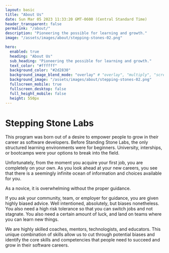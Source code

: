 ```yaml
---
layout: basic
title: "About Us"
date: Sun Mar 05 2023 11:33:20 GMT-0600 (Central Standard Time)
header_transparent: false
permalink: "/about/"
description: "Pioneering the possible for learning and growth."
image: "/assets/images/about/stepping-stones-02.png"

hero:
  enabled: true
  heading: "About Us"
  sub_heading: "Pioneering the possible for learning and growth."
  text_color: "#ffffff"
  background_color: "#2d2830"
  background_image_blend_mode: "overlay" # "overlay", "multiply", "screen"
  background_image: "/assets/images/about/stepping-stones-02.png"
  fullscreen_mobile: true
  fullscreen_desktop: false
  full_height_mobile: false
  height: 550px
---
```


# Stepping Stone Labs

This program was born out of a desire to empower people to grow in their career as software developers. Before Standing Stone Labs, the only structured learning environments were for beginners. University, interships, or bootcamps were your options to break into the field.

Unfortunately, from the moment you acquire your first job, you are completely on your own. As you look ahead at your new careers, you see that there is a seemingly infinite ocean of information and choices available for you.

As a novice, it is overwhelming without the proper guidance.

If you ask your community, team, or employer for guidance, you are given highly biased advice. Well intentioned, absolutely, but biases nonetheless. You also need a high risk tolerance so that you can switch jobs and not stagnate. You also need a certain amount of luck, and land on teams where you can learn new things.

We are highly skilled coaches, mentors, technologists, and educators. This unique combination of skills allow us to cut through potential biases and identify the core skills and competencies that people need to succeed and grow in their software careers.
